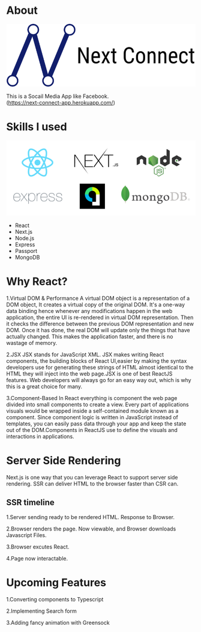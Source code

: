 # About

![logo](/static/images/next-connect.svg)

This is a Socail Media App like Facebook.<br>
(https://next-connect-app.herokuapp.com/)

# Skills I used

![logo](/static/images/skills.png)

- React
- Next.js
- Node.js
- Express
- Passport
- MongoDB

# Why React?

1.Virtual DOM & Performance
A virtual DOM object is a representation of a DOM object, It creates a virtual copy of the original DOM. It's a one-way data binding hence whenever any modifications happen in the web application, the entire UI is re-rendered in virtual DOM representation. Then it checks the difference between the previous DOM representation and new DOM. Once it has done, the real DOM will update only the things that have actually changed. This makes the application faster, and there is no wastage of memory.

2.JSX
JSX stands for JavaScript XML. JSX makes writing React components, the building blocks of React UI,easier by making the syntax developers use for generating these strings of HTML almost identical to the HTML they will inject into the web page.JSX is one of best ReactJS features. Web developers will always go for an easy way out, which is why this is a great choice for many.

3.Component-Based
In React everything is component the web page divided into small components to create a view. Every part of applications visuals would be wrapped inside a self-contained module known as a component. Since component logic is written in JavaScript instead of templates, you can easily pass data through your app and keep the state out of the DOM.Components in ReactJS use to define the visuals and interactions in applications.

# Server Side Rendering

Next.js is one way that you can leverage React to support server side rendering. SSR can deliver HTML to the browser faster than CSR can.

## SSR timeline

1.Server sending ready to be rendered HTML. Response to Browser.

2.Browser renders the page. Now viewable, and Browser downloads
Javascript Files.

3.Browser excutes React.

4.Page now interactable.

# Upcoming Features

1.Converting components to Typescript

2.Implementing Search form

3.Adding fancy animation with Greensock
